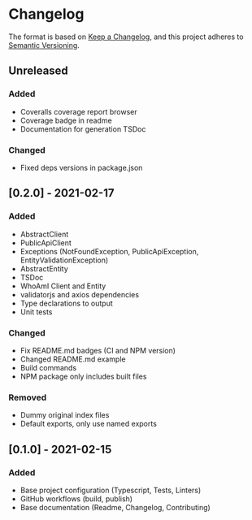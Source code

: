# Changelog

The format is based on [Keep a Changelog](https://keepachangelog.com/en/1.0.0/),
and this project adheres to [Semantic Versioning](https://semver.org/spec/v2.0.0.html).

## Unreleased
### Added
- Coveralls coverage report browser
- Coverage badge in readme
- Documentation for generation TSDoc

### Changed
- Fixed deps versions in package.json


## [0.2.0] - 2021-02-17
### Added
- AbstractClient
- PublicApiClient
- Exceptions (NotFoundException, PublicApiException, EntityValidationException)
- AbstractEntity
- TSDoc
- WhoAmI Client and Entity
- validatorjs and axios dependencies
- Type declarations to output
- Unit tests

### Changed
- Fix README.md badges (CI and NPM version)
- Changed README.md example
- Build commands
- NPM package only includes built files

### Removed
- Dummy original index files
- Default exports, only use named exports

## [0.1.0] - 2021-02-15
### Added
- Base project configuration (Typescript, Tests, Linters)
- GitHub workflows (build, publish)
- Base documentation (Readme, Changelog, Contributing)